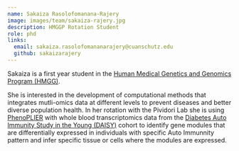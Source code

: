 ```yaml
---
name: Sakaiza Rasolofomanana-Rajery
image: images/team/sakaiza-rajery.jpg
description: HMGGP Rotation Student
role: phd
links:
  email: sakaiza.rasolofomananarajery@cuanschutz.edu
  github: sakaizarajery
---
```


Sakaiza is a first year student in the [Human Medical Genetics and Genomics Program (HMGG)](https://www.cuanschutz.edu/graduate-programs/human-medical-genetics-and-genomics/home).

She is interested in the development of computational methods that integrates mutli-omics data at different levels to prevent diseases and better diverse population health. In her rotation with the Pividori Lab she is using [PhenoPLIER](https://github.com/greenelab/phenoplier) with whole blood transcriptomics data from the [Diabetes Auto Immunity Study in the Young (DAISY)](https://medschool.cuanschutz.edu/barbara-davis-center-for-diabetes/research/clinical-epidemiology/daisy-research) cohort to identify gene modules that are differentially expressed in individuals with specific Auto Immunnity pattern and infer specific tissue or cells where the modules are expressed. 
